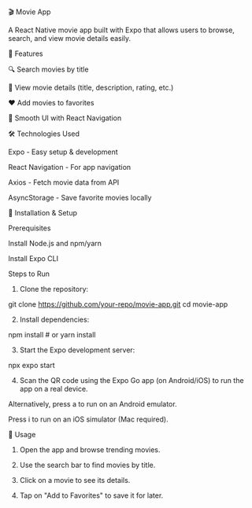 🎬 Movie App

A React Native movie app built with Expo that allows users to browse, search, and view movie details easily.

📌 Features

🔍 Search movies by title

📜 View movie details (title, description, rating, etc.)

❤️ Add movies to favorites

🎨 Smooth UI with React Navigation


🛠️ Technologies Used

Expo - Easy setup & development

React Navigation - For app navigation

Axios - Fetch movie data from API

AsyncStorage - Save favorite movies locally


🚀 Installation & Setup

Prerequisites

Install Node.js and npm/yarn

Install Expo CLI


Steps to Run

1. Clone the repository:

git clone https://github.com/your-repo/movie-app.git
cd movie-app


2. Install dependencies:

npm install  # or yarn install


3. Start the Expo development server:

npx expo start


4. Scan the QR code using the Expo Go app (on Android/iOS) to run the app on a real device.

Alternatively, press a to run on an Android emulator.

Press i to run on an iOS simulator (Mac required).

📱 Usage

1. Open the app and browse trending movies.


2. Use the search bar to find movies by title.


3. Click on a movie to see its details.


4. Tap on "Add to Favorites" to save it for later.

